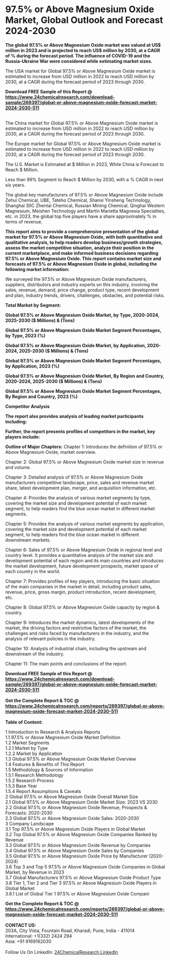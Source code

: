 <h1>97.5% or Above Magnesium Oxide Market, Global Outlook and Forecast 2024-2030</h1><p><strong>The global 97.5% or Above Magnesium Oxide market was valued at US$ million in 2023 and is projected to reach US$ million by 2030, at a CAGR of % during the forecast period. The influence of COVID-19 and the Russia-Ukraine War were considered while estimating market sizes.</strong></p><p>
</p><p>The USA market for Global 97.5% or Above Magnesium Oxide market is estimated to increase from USD million in 2022 to reach USD million by 2030, at a CAGR during the forecast period of 2023 through 2030.</p><div><b>Download FREE Sample of this Report @ 
            <a href="https://www.24chemicalresearch.com/download-sample/269397/global-or-above-magnesium-oxide-forecast-market-2024-2030-511">
            https://www.24chemicalresearch.com/download-sample/269397/global-or-above-magnesium-oxide-forecast-market-2024-2030-511</a></b></div><br><p>
</p><p>The China market for Global 97.5% or Above Magnesium Oxide market is estimated to increase from USD million in 2022 to reach USD million by 2030, at a CAGR during the forecast period of 2023 through 2030.</p><p>
</p><p>The Europe market for Global 97.5% or Above Magnesium Oxide market is estimated to increase from USD million in 2022 to reach USD million by 2030, at a CAGR during the forecast period of 2023 through 2030.</p><p>
</p><p>The U.S. Market is Estimated at $ Million in 2023, While China is Forecast to Reach $ Million.</p><p>
Less than 99% Segment to Reach $ Million by 2030, with a % CAGR in next six years.</p><p>
The global key manufacturers of 97.5% or Above Magnesium Oxide include Zehui Chemical, UBE, Tateho Chemical, Shanxi Yinsheng Technology, Shanghai SIIC Zhentai Chemical, Russian Mining Chemical, Qinghai Western Magnesium, Meishen Technology and Martin Marietta Magnesia Specialties, etc. in 2023, the global top five players have a share approximately % in terms of revenue.</p><p>
<strong>This report aims to provide a comprehensive presentation of the global market for 97.5% or Above Magnesium Oxide, with both quantitative and qualitative analysis, to help readers develop business/growth strategies, assess the market competitive situation, analyze their position in the current marketplace, and make informed business decisions regarding 97.5% or Above Magnesium Oxide. This report contains market size and forecasts of 97.5% or Above Magnesium Oxide in global, including the following market information:</strong></p><p>
</p><p>
</p><p>We surveyed the 97.5% or Above Magnesium Oxide manufacturers, suppliers, distributors and industry experts on this industry, involving the sales, revenue, demand, price change, product type, recent development and plan, industry trends, drivers, challenges, obstacles, and potential risks.</p><p>
<strong>Total Market by Segment:</strong></p><p>
<strong>Global 97.5% or Above Magnesium Oxide Market, by Type, 2020-2024, 2025-2030 ($ Millions) &amp; (Tons)</strong></p><p>
<strong>Global 97.5% or Above Magnesium Oxide Market Segment Percentages, by Type, 2023 (%)</strong></p><p>
</p><p>
<strong>Global 97.5% or Above Magnesium Oxide Market, by Application, 2020-2024, 2025-2030 ($ Millions) &amp; (Tons)</strong></p><p>
<strong>Global 97.5% or Above Magnesium Oxide Market Segment Percentages, by Application, 2023 (%)</strong></p><p>
</p><p>
<strong>Global 97.5% or Above Magnesium Oxide Market, By Region and Country, 2020-2024, 2025-2030 ($ Millions) &amp; (Tons)</strong></p><p>
<strong>Global 97.5% or Above Magnesium Oxide Market Segment Percentages, By Region and Country, 2023 (%)</strong></p><p>
</p><p>
	</p><p>
<strong>Competitor Analysis</strong></p><p>
<strong>The report also provides analysis of leading market participants including:</strong></p><p>
</p><p>
<strong>Further, the report presents profiles of competitors in the market, key players include:</strong></p><p>
</p><p>
<strong>Outline of Major Chapters:</strong>
Chapter 1: Introduces the definition of 97.5% or Above Magnesium Oxide, market overview.</p><p>
Chapter 2: Global 97.5% or Above Magnesium Oxide market size in revenue and volume.</p><p>
Chapter 3: Detailed analysis of 97.5% or Above Magnesium Oxide manufacturers competitive landscape, price, sales and revenue market share, latest development plan, merger, and acquisition information, etc.</p><p>
Chapter 4: Provides the analysis of various market segments by type, covering the market size and development potential of each market segment, to help readers find the blue ocean market in different market segments.</p><p>
Chapter 5: Provides the analysis of various market segments by application, covering the market size and development potential of each market segment, to help readers find the blue ocean market in different downstream markets.</p><p>
Chapter 6: Sales of 97.5% or Above Magnesium Oxide in regional level and country level. It provides a quantitative analysis of the market size and development potential of each region and its main countries and introduces the market development, future development prospects, market space of each country in the world.</p><p>
Chapter 7: Provides profiles of key players, introducing the basic situation of the main companies in the market in detail, including product sales, revenue, price, gross margin, product introduction, recent development, etc.</p><p>
Chapter 8: Global 97.5% or Above Magnesium Oxide capacity by region &amp; country.</p><p>
Chapter 9: Introduces the market dynamics, latest developments of the market, the driving factors and restrictive factors of the market, the challenges and risks faced by manufacturers in the industry, and the analysis of relevant policies in the industry.</p><p>
Chapter 10: Analysis of industrial chain, including the upstream and downstream of the industry.</p><p>
Chapter 11: The main points and conclusions of the report.</p><div><b>Download FREE Sample of this Report @ 
            <a href="https://www.24chemicalresearch.com/download-sample/269397/global-or-above-magnesium-oxide-forecast-market-2024-2030-511">
            https://www.24chemicalresearch.com/download-sample/269397/global-or-above-magnesium-oxide-forecast-market-2024-2030-511</a></b></div><br><div><b>Get the Complete Report & TOC @ 
            <a href="https://www.24chemicalresearch.com/reports/269397/global-or-above-magnesium-oxide-forecast-market-2024-2030-511">
            https://www.24chemicalresearch.com/reports/269397/global-or-above-magnesium-oxide-forecast-market-2024-2030-511</a></b></div><br>
            <b>Table of Content:</b><p>1 Introduction to Research & Analysis Reports<br />
    1.1 97.5% or Above Magnesium Oxide Market Definition<br />
    1.2 Market Segments<br />
        1.2.1 Market by Type<br />
        1.2.2 Market by Application<br />
    1.3 Global 97.5% or Above Magnesium Oxide Market Overview<br />
    1.4 Features & Benefits of This Report<br />
    1.5 Methodology & Sources of Information<br />
        1.5.1 Research Methodology<br />
        1.5.2 Research Process<br />
        1.5.3 Base Year<br />
        1.5.4 Report Assumptions & Caveats<br />
2 Global 97.5% or Above Magnesium Oxide Overall Market Size<br />
    2.1 Global 97.5% or Above Magnesium Oxide Market Size: 2023 VS 2030<br />
    2.2 Global 97.5% or Above Magnesium Oxide Revenue, Prospects & Forecasts: 2020-2030<br />
    2.3 Global 97.5% or Above Magnesium Oxide Sales: 2020-2030<br />
3 Company Landscape<br />
    3.1 Top 97.5% or Above Magnesium Oxide Players in Global Market<br />
    3.2 Top Global 97.5% or Above Magnesium Oxide Companies Ranked by Revenue<br />
    3.3 Global 97.5% or Above Magnesium Oxide Revenue by Companies<br />
    3.4 Global 97.5% or Above Magnesium Oxide Sales by Companies<br />
    3.5 Global 97.5% or Above Magnesium Oxide Price by Manufacturer (2020-2024)<br />
    3.6 Top 3 and Top 5 97.5% or Above Magnesium Oxide Companies in Global Market, by Revenue in 2023<br />
    3.7 Global Manufacturers 97.5% or Above Magnesium Oxide Product Type<br />
    3.8 Tier 1, Tier 2 and Tier 3 97.5% or Above Magnesium Oxide Players in Global Market<br />
        3.8.1 List of Global Tier 1 97.5% or Above Magnesium Oxide Compani</p><div><b>Get the Complete Report & TOC @ 
            <a href="https://www.24chemicalresearch.com/reports/269397/global-or-above-magnesium-oxide-forecast-market-2024-2030-511">
            https://www.24chemicalresearch.com/reports/269397/global-or-above-magnesium-oxide-forecast-market-2024-2030-511</a></b></div><br><b>CONTACT US:</b><br>
            203A, City Vista, Fountain Road, Kharadi, Pune, India - 411014<br>
            International: +1(332) 2424 294<br>
            Asia: +91 9169162030 <br><br>
            Follow Us On LinkedIn: <a href="https://www.linkedin.com/company/24chemicalresearch/">24ChemicalResearch LinkedIn</a>